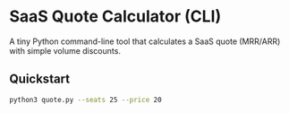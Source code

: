 # SaaS Quote Calculator (CLI)

A tiny Python command-line tool that calculates a SaaS quote (MRR/ARR) with simple volume discounts.

## Quickstart
```bash
python3 quote.py --seats 25 --price 20
